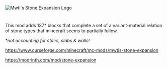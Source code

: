 
![Mwti's Stone Expansion Logo](https://cdn.modrinth.com/data/QR33NVW7/images/b820ebf47a8dec2bd8eb64640c9f35587f4b638f.png)


#
This mod adds 137* blocks that complete a set of a variant-material relation of stone types that minecraft seems to partially follow.

**not accounting for stairs, slabs & walls!*

https://www.curseforge.com/minecraft/mc-mods/mwtis-stone-expansion

https://modrinth.com/mod/stone-expansion
